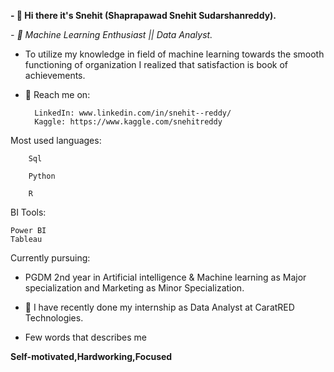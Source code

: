 **- 👋 Hi there it's Snehit (Shaprapawad Snehit Sudarshanreddy).**

_- 💞️ Machine Learning Enthusiast || Data Analyst._

-  To utilize my knowledge in field of machine learning towards the smooth functioning of organization I realized that satisfaction is book of achievements. 


- 👀 Reach me on:

		LinkedIn: www.linkedin.com/in/snehit--reddy/
		Kaggle: https://www.kaggle.com/snehitreddy

Most used languages:

        Sql

        Python
       
        R

BI Tools:

	Power BI
	Tableau


Currently pursuing:

-  PGDM 2nd year in Artificial intelligence & Machine learning as Major specialization and Marketing as Minor Specialization.


- 💞️ I have recently done my internship as Data Analyst at CaratRED Technologies.


-  Few words that describes me

**Self-motivated,Hardworking,Focused**

